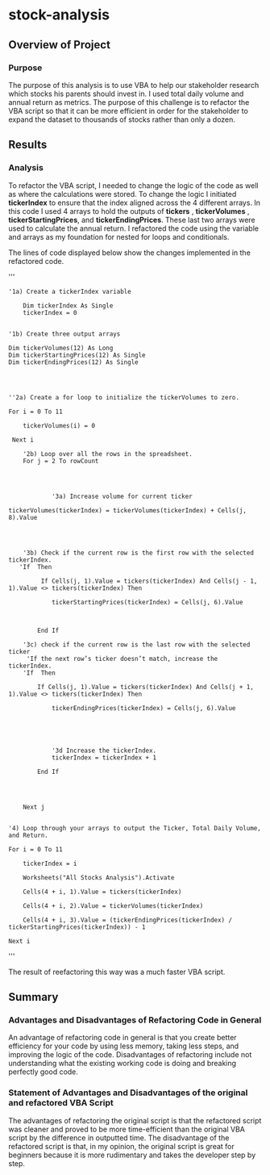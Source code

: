 # stock-analysis


## Overview of Project

### Purpose

The purpose of this analysis is to use VBA to help our stakeholder research which stocks his parents should invest in. I used total daily volume and annual return as metrics.
The purpose of this challenge is to refactor the VBA script so that it can be more efficient in order for the stakeholder to expand the dataset to thousands of stocks rather than only a dozen. 

## Results

### Analysis 

To refactor the VBA script, I needed to change the logic of the code as well as where the calculations were stored. To change the logic I initiated **tickerIndex** to ensure that the index aligned across the 4 different arrays. In this code I used 4 arrays to hold the outputs of **tickers** ,  **tickerVolumes** , **tickerStartingPrices**, and **tickerEndingPrices**. These last two arrays were used to calculate the annual return. I refactored the code using the variable and arrays as my foundation for nested for loops and conditionals. 


The lines of code displayed below show the changes implemented in the refactored code. 

'''
    
    '1a) Create a tickerIndex variable
        
        Dim tickerIndex As Single
        tickerIndex = 0


    '1b) Create three output arrays
    
    Dim tickerVolumes(12) As Long
    Dim tickerStartingPrices(12) As Single
    Dim tickerEndingPrices(12) As Single
    

    
       
    ''2a) Create a for loop to initialize the tickerVolumes to zero.
    
    For i = 0 To 11
        
        tickerVolumes(i) = 0
   
     Next i
 
        '2b) Loop over all the rows in the spreadsheet.
        For j = 2 To rowCount
        

       
                
                '3a) Increase volume for current ticker
                
    tickerVolumes(tickerIndex) = tickerVolumes(tickerIndex) + Cells(j, 8).Value
                
    
        
        
        '3b) Check if the current row is the first row with the selected tickerIndex.
       'If  Then
        
             If Cells(j, 1).Value = tickers(tickerIndex) And Cells(j - 1, 1).Value <> tickers(tickerIndex) Then
            
                tickerStartingPrices(tickerIndex) = Cells(j, 6).Value
                
            
        
            End If
        
        '3c) check if the current row is the last row with the selected ticker
         'If the next row’s ticker doesn’t match, increase the tickerIndex.
        'If  Then
        
            If Cells(j, 1).Value = tickers(tickerIndex) And Cells(j + 1, 1).Value <> tickers(tickerIndex) Then
            
                tickerEndingPrices(tickerIndex) = Cells(j, 6).Value
                
        
                
            
        
                '3d Increase the tickerIndex.
                tickerIndex = tickerIndex + 1
            
            End If
        
            
            
    
        Next j
        
    
    '4) Loop through your arrays to output the Ticker, Total Daily Volume, and Return.
        
    For i = 0 To 11
    
        tickerIndex = i
    
        Worksheets("All Stocks Analysis").Activate
        
        Cells(4 + i, 1).Value = tickers(tickerIndex)
    
        Cells(4 + i, 2).Value = tickerVolumes(tickerIndex)
    
        Cells(4 + i, 3).Value = (tickerEndingPrices(tickerIndex) / tickerStartingPrices(tickerIndex)) - 1
        
    Next i


'''

The result of reefactoring this way was a much faster VBA script.



## Summary 

### Advantages and Disadvantages of Refactoring Code in General

An advantage of refactoring code in general is that you create better efficiency for your code by using less memory, taking less steps, and improving the logic of the code. Disadvantages of refactoring include not understanding what the existing working code is doing and breaking perfectly good code.




### Statement of Advantages and Disadvantages of the original and refactored VBA Script

The advantages of refactoring the original script is that the refactored script was cleaner and proved to be more time-efficient than the original VBA script by the difference in outputted time. The disadvantage of the refactored script is that, in my opinion, the original script is great for beginners because it is more rudimentary and takes the developer step by step. 

